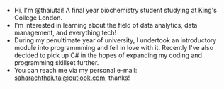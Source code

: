 - Hi, I'm @thaiutai! A final year biochemistry student studying at King's College London.
- I'm interested in learning about the field of data analytics, data management, and everything tech!
- During my penultimate year of university, I undertook an introductory module into programmming and fell in love with it. Recently I've also decided to pick up C# in the hopes of expanding my coding and programming skillset further.
- You can reach me via my personal e-mail: saharachthaiutai@outlook.com, thanks!
